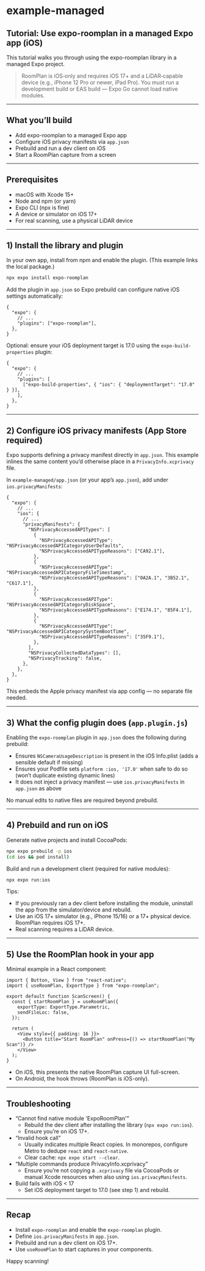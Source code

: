 # example-managed

## Tutorial: Use expo-roomplan in a managed Expo app (iOS)

This tutorial walks you through using the expo-roomplan library in a managed Expo project.

> RoomPlan is iOS‑only and requires iOS 17+ and a LiDAR‑capable device (e.g., iPhone 12 Pro or newer, iPad Pro). You must run a development build or EAS build — Expo Go cannot load native modules.

---

## What you’ll build

- Add expo-roomplan to a managed Expo app
- Configure iOS privacy manifests via `app.json`
- Prebuild and run a dev client on iOS
- Start a RoomPlan capture from a screen

---

## Prerequisites

- macOS with Xcode 15+
- Node and npm (or yarn)
- Expo CLI (npx is fine)
- A device or simulator on iOS 17+
- For real scanning, use a physical LiDAR device

---

## 1) Install the library and plugin

In your own app, install from npm and enable the plugin. (This example links the local package.)

```sh
npx expo install expo-roomplan
```

Add the plugin in `app.json` so Expo prebuild can configure native iOS settings automatically:

```jsonc
{
  "expo": {
    // ...
    "plugins": ["expo-roomplan"],
  },
}
```

Optional: ensure your iOS deployment target is 17.0 using the `expo-build-properties` plugin:

```jsonc
{
  "expo": {
    // ...
    "plugins": [
      ["expo-build-properties", { "ios": { "deploymentTarget": "17.0" } }],
    ],
  },
}
```

---

## 2) Configure iOS privacy manifests (App Store required)

Expo supports defining a privacy manifest directly in `app.json`. This example inlines the same content you’d otherwise place in a `PrivacyInfo.xcprivacy` file.

In `example-managed/app.json` (or your app’s `app.json`), add under `ios.privacyManifests`:

```jsonc
{
  "expo": {
    // ...
    "ios": {
      // ...
      "privacyManifests": {
        "NSPrivacyAccessedAPITypes": [
          {
            "NSPrivacyAccessedAPIType": "NSPrivacyAccessedAPICategoryUserDefaults",
            "NSPrivacyAccessedAPITypeReasons": ["CA92.1"],
          },
          {
            "NSPrivacyAccessedAPIType": "NSPrivacyAccessedAPICategoryFileTimestamp",
            "NSPrivacyAccessedAPITypeReasons": ["0A2A.1", "3B52.1", "C617.1"],
          },
          {
            "NSPrivacyAccessedAPIType": "NSPrivacyAccessedAPICategoryDiskSpace",
            "NSPrivacyAccessedAPITypeReasons": ["E174.1", "85F4.1"],
          },
          {
            "NSPrivacyAccessedAPIType": "NSPrivacyAccessedAPICategorySystemBootTime",
            "NSPrivacyAccessedAPITypeReasons": ["35F9.1"],
          },
        ],
        "NSPrivacyCollectedDataTypes": [],
        "NSPrivacyTracking": false,
      },
    },
  },
}
```

This embeds the Apple privacy manifest via app config — no separate file needed.

---

## 3) What the config plugin does (`app.plugin.js`)

Enabling the `expo-roomplan` plugin in `app.json` does the following during prebuild:

- Ensures `NSCameraUsageDescription` is present in the iOS Info.plist (adds a sensible default if missing)
- Ensures your Podfile sets `platform :ios, '17.0'` when safe to do so (won’t duplicate existing dynamic lines)
- It does not inject a privacy manifest — use `ios.privacyManifests` in `app.json` as above

No manual edits to native files are required beyond prebuild.

---

## 4) Prebuild and run on iOS

Generate native projects and install CocoaPods:

```sh
npx expo prebuild -p ios
(cd ios && pod install)
```

Build and run a development client (required for native modules):

```sh
npx expo run:ios
```

Tips:

- If you previously ran a dev client before installing the module, uninstall the app from the simulator/device and rebuild.
- Use an iOS 17+ simulator (e.g., iPhone 15/16) or a 17+ physical device. RoomPlan requires iOS 17+.
- Real scanning requires a LiDAR device.

---

## 5) Use the RoomPlan hook in your app

Minimal example in a React component:

```tsx
import { Button, View } from "react-native";
import { useRoomPlan, ExportType } from "expo-roomplan";

export default function ScanScreen() {
  const { startRoomPlan } = useRoomPlan({
    exportType: ExportType.Parametric,
    sendFileLoc: false,
  });

  return (
    <View style={{ padding: 16 }}>
      <Button title="Start RoomPlan" onPress={() => startRoomPlan("My Scan")} />
    </View>
  );
}
```

- On iOS, this presents the native RoomPlan capture UI full-screen.
- On Android, the hook throws (RoomPlan is iOS-only).

---

## Troubleshooting

- “Cannot find native module 'ExpoRoomPlan'”
  - Rebuild the dev client after installing the library (`npx expo run:ios`).
  - Ensure you’re on iOS 17+.
- “Invalid hook call”
  - Usually indicates multiple React copies. In monorepos, configure Metro to dedupe `react` and `react-native`.
  - Clear cache: `npx expo start --clear`.
- “Multiple commands produce PrivacyInfo.xcprivacy”
  - Ensure you’re not copying a `.xcprivacy` file via CocoaPods or manual Xcode resources when also using `ios.privacyManifests`.
- Build fails with iOS < 17
  - Set iOS deployment target to 17.0 (see step 1) and rebuild.

---

## Recap

- Install `expo-roomplan` and enable the `expo-roomplan` plugin.
- Define `ios.privacyManifests` in `app.json`.
- Prebuild and run a dev client on iOS 17+.
- Use `useRoomPlan` to start captures in your components.

Happy scanning!
